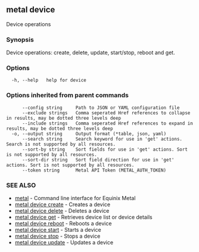 ## metal device

Device operations

### Synopsis

Device operations: create, delete, update, start/stop, reboot and get.

### Options

```
  -h, --help   help for device
```

### Options inherited from parent commands

```
      --config string     Path to JSON or YAML configuration file
      --exclude strings   Comma seperated Href references to collapse in results, may be dotted three levels deep
      --include strings   Comma seperated Href references to expand in results, may be dotted three levels deep
  -o, --output string     Output format (*table, json, yaml)
      --search string     Search keyword for use in 'get' actions. Search is not supported by all resources.
      --sort-by string    Sort fields for use in 'get' actions. Sort is not supported by all resources.
      --sort-dir string   Sort field direction for use in 'get' actions. Sort is not supported by all resources.
      --token string      Metal API Token (METAL_AUTH_TOKEN)
```

### SEE ALSO

* [metal](metal.md)	 - Command line interface for Equinix Metal
* [metal device create](metal_device_create.md)	 - Creates a device
* [metal device delete](metal_device_delete.md)	 - Deletes a device
* [metal device get](metal_device_get.md)	 - Retrieves device list or device details
* [metal device reboot](metal_device_reboot.md)	 - Reboots a device
* [metal device start](metal_device_start.md)	 - Starts a device
* [metal device stop](metal_device_stop.md)	 - Stops a device
* [metal device update](metal_device_update.md)	 - Updates a device

